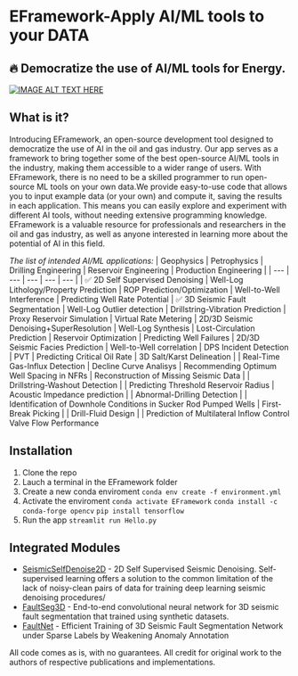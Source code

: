 # EFramework-Apply AI/ML tools to your DATA
## 🔥 Democratize the use of AI/ML tools for Energy.

[![IMAGE ALT TEXT HERE](https://img.youtube.com/vi/n5wsGcQ3tAc/0.jpg)](https://www.youtube.com/watch?v=n5wsGcQ3tAc)

## What is it? 
Introducing EFramework, an open-source development tool designed to democratize the use of AI in the oil and gas industry. Our app serves as a framework to bring together some of the best open-source AI/ML tools in the industry, making them accessible to a wider range of users. With EFramework, there is no need to be a skilled programmer to run open-source ML tools on your own data.We provide easy-to-use code that allows you to input example data (or your own) and compute it, saving the results in each application. This means you can easily explore and experiment with different AI tools, without needing extensive programming knowledge. EFramework is a valuable resource for professionals and researchers in the oil and gas industry, as well as anyone interested in learning more about the potential of AI in this field.

*The list of intended AI/ML applications:*
| Geophysics | Petrophysics | Drilling Engineering | Reservoir Engineering | Production Engineering |
| --- | --- | --- | --- | --- | 
| ✅ 2D Self Supervised Denoising | Well-Log Lithology/Property Prediction | ROP Prediction/Optimization | Well-to-Well Interference | Predicting Well Rate Potential 
| ✅ 3D Seismic Fault Segmentation | Well-Log Outlier detection | Drillstring-Vibration Prediction | Proxy Reservoir Simulation | Virtual Rate Metering
| 2D/3D Seismic Denoising+SuperResolution | Well-Log Synthesis | Lost-Circulation Prediction | Reservoir Optimization | Predicting Well Failures 
| 2D/3D Seismic Facies Prediction | Well-to-Well correlation | DPS Incident Detection | PVT | Predicting Critical Oil Rate
| 3D Salt/Karst Delineation | | Real-Time Gas-Influx Detection | Decline Curve Analisys | Recommending Optimum Well Spacing in NFRs
| Reconstruction of Missing Seismic Data | | Drillstring-Washout Detection | | Predicting Threshold Reservoir Radius
| Acoustic Impedance prediction | | Abnormal-Drilling Detection | | Identification of Downhole Conditions in Sucker Rod Pumped Wells
| First-Break Picking | | Drill-Fluid Design | | Prediction of Multilateral Inflow Control Valve Flow Performance


## Installation 
1. Clone the repo
2. Lauch a terminal in the EFramework folder
3. Create a new conda enviroment `conda env create -f environment.yml`
4. Activate the enviroment `conda activate EFramework`
`conda install -c conda-forge opencv`
`pip install tensorflow `
5. Run the app `streamlit run Hello.py`

## Integrated Modules
- [SeismicSelfDenoise2D](https://github.com/swag-kaust/Transform2022_SelfSupervisedDenoising) - 2D Self Supervised Seismic Denoising. Self-supervised learning offers a solution to the common limitation of the lack of noisy-clean pairs of data for training deep learning seismic denoising procedures/
- [FaultSeg3D](https://github.com/xinwucwp/faultSeg) - End-to-end convolutional neural network for 3D seismic fault segmentation that trained using synthetic datasets.
- [FaultNet](https://github.com/douyimin/FaultNet) - Efficient Training of 3D Seismic Fault Segmentation Network under Sparse Labels by Weakening Anomaly Annotation

All code comes as is, with no guarantees. All credit for original work to the authors of respective publications and implementations.
